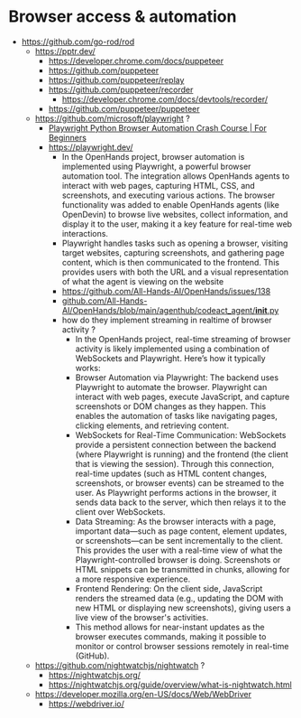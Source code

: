 # Browser access & automation

- https://github.com/go-rod/rod
    - https://pptr.dev/
        - https://developer.chrome.com/docs/puppeteer
        - https://github.com/puppeteer
        - https://github.com/puppeteer/replay
        - https://github.com/puppeteer/recorder
            - https://developer.chrome.com/docs/devtools/recorder/
        - https://github.com/puppeteer/puppeteer
    - https://github.com/microsoft/playwright ?
        - [Playwright Python Browser Automation Crash Course | For Beginners](https://www.youtube.com/watch?v=cO997sPYZ9U)
        - https://playwright.dev/
            - In the OpenHands project, browser automation is implemented using Playwright, a powerful browser automation tool. The integration allows OpenHands agents to interact with web pages, capturing HTML, CSS, and screenshots, and executing various actions. The browser functionality was added to enable OpenHands agents (like OpenDevin) to browse live websites, collect information, and display it to the user, making it a key feature for real-time web interactions. 
            - Playwright handles tasks such as opening a browser, visiting target websites, capturing screenshots, and gathering page content, which is then communicated to the frontend. This provides users with both the URL and a visual representation of what the agent is viewing on the website​
            - https://github.com/All-Hands-AI/OpenHands/issues/138
            - [github.com/All-Hands-AI/OpenHands/blob/main/agenthub/codeact_agent/__init__.py](https://github.com/All-Hands-AI/OpenHands/blob/main/agenthub/codeact_agent/__init__.py)
            - how do they implement streaming in realtime of browser activity ?
                - In the OpenHands project, real-time streaming of browser activity is likely implemented using a combination of WebSockets and Playwright. Here’s how it typically works:
                - Browser Automation via Playwright: The backend uses Playwright to automate the browser. Playwright can interact with web pages, execute JavaScript, and capture screenshots or DOM changes as they happen. This enables the automation of tasks like navigating pages, clicking elements, and retrieving content.
                - WebSockets for Real-Time Communication: WebSockets provide a persistent connection between the backend (where Playwright is running) and the frontend (the client that is viewing the session). Through this connection, real-time updates (such as HTML content changes, screenshots, or browser events) can be streamed to the user. As Playwright performs actions in the browser, it sends data back to the server, which then relays it to the client over WebSockets.
                - Data Streaming: As the browser interacts with a page, important data—such as page content, element updates, or screenshots—can be sent incrementally to the client. This provides the user with a real-time view of what the Playwright-controlled browser is doing. Screenshots or HTML snippets can be transmitted in chunks, allowing for a more responsive experience.
                - Frontend Rendering: On the client side, JavaScript renders the streamed data (e.g., updating the DOM with new HTML or displaying new screenshots), giving users a live view of the browser's activities.
                - This method allows for near-instant updates as the browser executes commands, making it possible to monitor or control browser sessions remotely in real-time​(GitHub).
    - https://github.com/nightwatchjs/nightwatch ?
        - https://nightwatchjs.org/
        - https://nightwatchjs.org/guide/overview/what-is-nightwatch.html
    - https://developer.mozilla.org/en-US/docs/Web/WebDriver
        - https://webdriver.io/